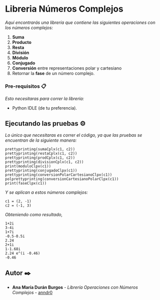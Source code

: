 # Libreria Números Complejos

_Aquí encontrarás una librería que contiene las siguientes operaciones con los números complejos:_

1. **Suma**
2. **Producto**
3. **Resta**
4. **División**
5. **Módulo**
6. **Conjugado**
7. **Conversión** entre representaciones polar y cartesiano
8. Retornar la **fase** de un número complejo.

### Pre-requisitos 📋

_Esto necesitaras para correr la librería:_

* Python IDLE (de tu preferencia).
## Ejecutando las pruebas ⚙️

_Lo único que necesitaras es correr el código, ya que las pruebas se encuentran de la siguiente manera:_
```
prettyprinting(sumaCplx(c1, c2))
prettyprinting(restaCplx(c1, c2))
prettyprinting(prodCplx(c1, c2))
prettyprinting(divisionCplx(c1, c2))
print(moduloClpx(c1))
prettyprinting(conjugadoClpx(c1))
prettyprinting(conversionPolarCartesianoClpx(c1))
polprettyprinting(conversionCartesianoPolarClpx(c1))
print(faseClpx(c1))
```
_Y se aplican a estos números complejos:_

```
c1 = (2, -1)
c2 = (-1, 3)
```

_Obteniendo como resultado,_
```
1+2i
3-4i
1+7i
-0.5-0.5i
2.24
2+1i
1-1.68i
2.24 e^(i -0.46)
-0.46
```

## Autor ✒️

* **Ana María Durán Burgos** - *Librería Operaciones con Números Complejos* - [anndr0](https://github.com/anndr0)

